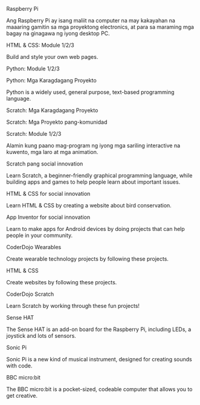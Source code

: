 Raspberry Pi

Ang Raspberry Pi ay isang maliit na computer na may kakayahan na maaaring gamitin sa mga proyektong electronics, at para sa maraming mga bagay na ginagawa ng iyong desktop PC.

HTML & CSS: Module 1/2/3

Build and style your own web pages.

Python: Module 1/2/3

Python: Mga Karagdagang Proyekto

Python is a widely used, general purpose, text-based programming language.

Scratch: Mga Karagdagang Proyekto

Scratch: Mga Proyekto pang-komunidad

Scratch: Module 1/2/3

Alamin kung paano mag-program ng iyong mga sariling interactive na kuwento, mga laro at mga animation.

Scratch pang social innovation

Learn Scratch, a beginner-friendly graphical programming language, while building apps and games to help people learn about important issues.

HTML & CSS for social innovation

Learn HTML & CSS by creating a website about bird conservation.

App Inventor for social innovation

Learn to make apps for Android devices by doing projects that can help people in your community.

CoderDojo Wearables

Create wearable technology projects by following these projects.

HTML & CSS

Create websites by following these projects.

CoderDojo Scratch

Learn Scratch by working through these fun projects!

Sense HAT

The Sense HAT is an add-on board for the Raspberry Pi, including LEDs, a joystick and lots of sensors.

Sonic Pi

Sonic Pi is a new kind of musical instrument, designed for creating sounds with code.

BBC micro:bit

The BBC micro:bit is a pocket-sized, codeable computer that allows you to get creative.